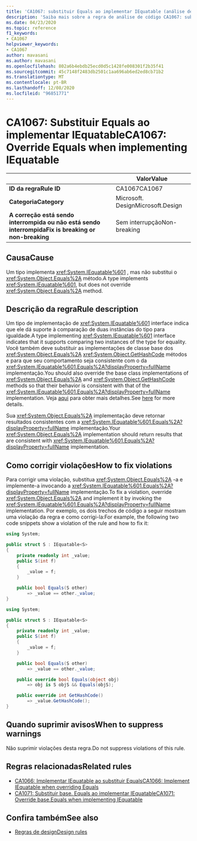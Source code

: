 ```yaml
---
title: 'CA1067: substituir Equals ao implementar IEquatable (análise de código)'
description: 'Saiba mais sobre a regra de análise de código CA1067: substituir Equals ao implementar IEquatable'
ms.date: 04/23/2020
ms.topic: reference
f1_keywords:
- CA1067
helpviewer_keywords:
- CA1067
author: mavasani
ms.author: mavasani
ms.openlocfilehash: 802a6b4ebdb25ecd0d5c1428fe008301f2b35f41
ms.sourcegitcommit: 45c7148f2483db2501c1aa696ab6ed2ed8cb71b2
ms.translationtype: MT
ms.contentlocale: pt-BR
ms.lasthandoff: 12/08/2020
ms.locfileid: "96851771"
---
```

# <a name="ca1067-override-equals-when-implementing-iequatable"></a><span data-ttu-id="39bf4-103">CA1067: Substituir Equals ao implementar IEquatable</span><span class="sxs-lookup"><span data-stu-id="39bf4-103">CA1067: Override Equals when implementing IEquatable</span></span>

| | <span data-ttu-id="39bf4-104">Valor</span><span class="sxs-lookup"><span data-stu-id="39bf4-104">Value</span></span> |
|-|-|
| <span data-ttu-id="39bf4-105">**ID da regra**</span><span class="sxs-lookup"><span data-stu-id="39bf4-105">**Rule ID**</span></span> |<span data-ttu-id="39bf4-106">CA1067</span><span class="sxs-lookup"><span data-stu-id="39bf4-106">CA1067</span></span>|
| <span data-ttu-id="39bf4-107">**Categoria**</span><span class="sxs-lookup"><span data-stu-id="39bf4-107">**Category**</span></span> |<span data-ttu-id="39bf4-108">Microsoft. Design</span><span class="sxs-lookup"><span data-stu-id="39bf4-108">Microsoft.Design</span></span>|
| <span data-ttu-id="39bf4-109">**A correção está sendo interrompida ou não está sendo interrompida**</span><span class="sxs-lookup"><span data-stu-id="39bf4-109">**Fix is breaking or non-breaking**</span></span> |<span data-ttu-id="39bf4-110">Sem interrupção</span><span class="sxs-lookup"><span data-stu-id="39bf4-110">Non-breaking</span></span>|

## <a name="cause"></a><span data-ttu-id="39bf4-111">Causa</span><span class="sxs-lookup"><span data-stu-id="39bf4-111">Cause</span></span>

<span data-ttu-id="39bf4-112">Um tipo implementa <xref:System.IEquatable%601> , mas não substitui o <xref:System.Object.Equals%2A> método.</span><span class="sxs-lookup"><span data-stu-id="39bf4-112">A type implements <xref:System.IEquatable%601>, but does not override <xref:System.Object.Equals%2A> method.</span></span>

## <a name="rule-description"></a><span data-ttu-id="39bf4-113">Descrição da regra</span><span class="sxs-lookup"><span data-stu-id="39bf4-113">Rule description</span></span>

<span data-ttu-id="39bf4-114">Um tipo de implementação de <xref:System.IEquatable%601> interface indica que ele dá suporte à comparação de duas instâncias do tipo para igualdade.</span><span class="sxs-lookup"><span data-stu-id="39bf4-114">A type implementing <xref:System.IEquatable%601> interface indicates that it supports comparing two instances of the type for equality.</span></span> <span data-ttu-id="39bf4-115">Você também deve substituir as implementações de classe base dos <xref:System.Object.Equals%2A> <xref:System.Object.GetHashCode> métodos e para que seu comportamento seja consistente com o da <xref:System.IEquatable%601.Equals%2A?displayProperty=fullName> implementação.</span><span class="sxs-lookup"><span data-stu-id="39bf4-115">You should also override the base class implementations of <xref:System.Object.Equals%2A> and <xref:System.Object.GetHashCode> methods so that their behavior is consistent with that of the <xref:System.IEquatable%601.Equals%2A?displayProperty=fullName> implementation.</span></span> <span data-ttu-id="39bf4-116">Veja [aqui](/dotnet/api/system.iequatable-1#notes-to-implementers) para obter mais detalhes.</span><span class="sxs-lookup"><span data-stu-id="39bf4-116">See [here](/dotnet/api/system.iequatable-1#notes-to-implementers) for more details.</span></span>

<span data-ttu-id="39bf4-117">Sua <xref:System.Object.Equals%2A> implementação deve retornar resultados consistentes com a <xref:System.IEquatable%601.Equals%2A?displayProperty=fullName> implementação.</span><span class="sxs-lookup"><span data-stu-id="39bf4-117">Your <xref:System.Object.Equals%2A> implementation should return results that are consistent with <xref:System.IEquatable%601.Equals%2A?displayProperty=fullName> implementation.</span></span>

## <a name="how-to-fix-violations"></a><span data-ttu-id="39bf4-118">Como corrigir violações</span><span class="sxs-lookup"><span data-stu-id="39bf4-118">How to fix violations</span></span>

<span data-ttu-id="39bf4-119">Para corrigir uma violação, substitua <xref:System.Object.Equals%2A> -a e implemente-a invocando a <xref:System.IEquatable%601.Equals%2A?displayProperty=fullName> implementação.</span><span class="sxs-lookup"><span data-stu-id="39bf4-119">To fix a violation, override <xref:System.Object.Equals%2A> and implement it by invoking the <xref:System.IEquatable%601.Equals%2A?displayProperty=fullName> implementation.</span></span> <span data-ttu-id="39bf4-120">Por exemplo, os dois trechos de código a seguir mostram uma violação da regra e como corrigi-la:</span><span class="sxs-lookup"><span data-stu-id="39bf4-120">For example, the following two code snippets show a violation of the rule and how to fix it:</span></span>

```csharp
using System;

public struct S : IEquatable<S>
{
    private readonly int _value;
    public S(int f)
    {
        _value = f;
    }

    public bool Equals(S other)
        => _value == other._value;
}
```

```csharp
using System;

public struct S : IEquatable<S>
{
    private readonly int _value;
    public S(int f)
    {
        _value = f;
    }

    public bool Equals(S other)
        => _value == other._value;

    public override bool Equals(object obj)
        => obj is S objS && Equals(objS);

    public override int GetHashCode()
        => _value.GetHashCode();
}
```

## <a name="when-to-suppress-warnings"></a><span data-ttu-id="39bf4-121">Quando suprimir avisos</span><span class="sxs-lookup"><span data-stu-id="39bf4-121">When to suppress warnings</span></span>

<span data-ttu-id="39bf4-122">Não suprimir violações desta regra.</span><span class="sxs-lookup"><span data-stu-id="39bf4-122">Do not suppress violations of this rule.</span></span>

## <a name="related-rules"></a><span data-ttu-id="39bf4-123">Regras relacionadas</span><span class="sxs-lookup"><span data-stu-id="39bf4-123">Related rules</span></span>

- [<span data-ttu-id="39bf4-124">CA1066: Implementar IEquatable ao substituir Equals</span><span class="sxs-lookup"><span data-stu-id="39bf4-124">CA1066: Implement IEquatable when overriding Equals</span></span>](ca1066.md)
- [<span data-ttu-id="39bf4-125">CA1071: Substituir base. Equals ao implementar IEquatable</span><span class="sxs-lookup"><span data-stu-id="39bf4-125">CA1071: Override base.Equals when implementing IEquatable</span></span>](ca1071.md)

## <a name="see-also"></a><span data-ttu-id="39bf4-126">Confira também</span><span class="sxs-lookup"><span data-stu-id="39bf4-126">See also</span></span>

- [<span data-ttu-id="39bf4-127">Regras de design</span><span class="sxs-lookup"><span data-stu-id="39bf4-127">Design rules</span></span>](design-warnings.md)
